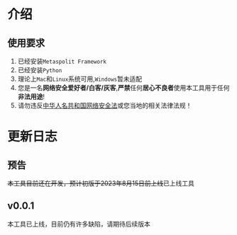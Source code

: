# 介绍
## 使用要求
1. 已经安装`Metaspolit Framework`
2. 已经安装`Python`
3. 理论上`Mac`和`Linux`系统可用,`Windows`暂未适配
4. 您是一名**网络安全爱好者/白客/灰客**,**严禁**任何**居心不良者**使用本工具用于任何**非法用途**!
5. 请勿违反[中华人名共和国网络安全法](http://www.npc.gov.cn/npc/c30834/201611/270b43e8b35e4f7ea98502b6f0e26f8a.shtml)或您当地的相关法律法规！


# 更新日志
## 预告
~~本工具目前还在开发，预计初版于2023年8月15日前上线~~已上线工具
## v0.0.1
本工具已上线，目前仍有许多缺陷，请期待后续版本
